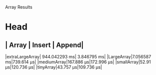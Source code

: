 Array Results
# Head 

| Array | Insert | Append|
------------------------
|extraLargeArray| 944.042293 ms| 3.846795 ms|
|LargeArray|7.056587 ms|739.614 μs|
|mediumArray|167.886 μs|172.996 μs|
|smallArray|52.91 μs|120.736 μs|
|tinyArray|43.757 μs|109.736 μs|

